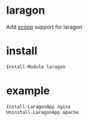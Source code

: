 # laragon

Add [scoop](https://scoop.sh) support for laragon

# install

```ps1
Install-Module laragon
```

# example

```ps1
Install-LaragonApp nginx
Uninstall-LaragonApp apache
```
